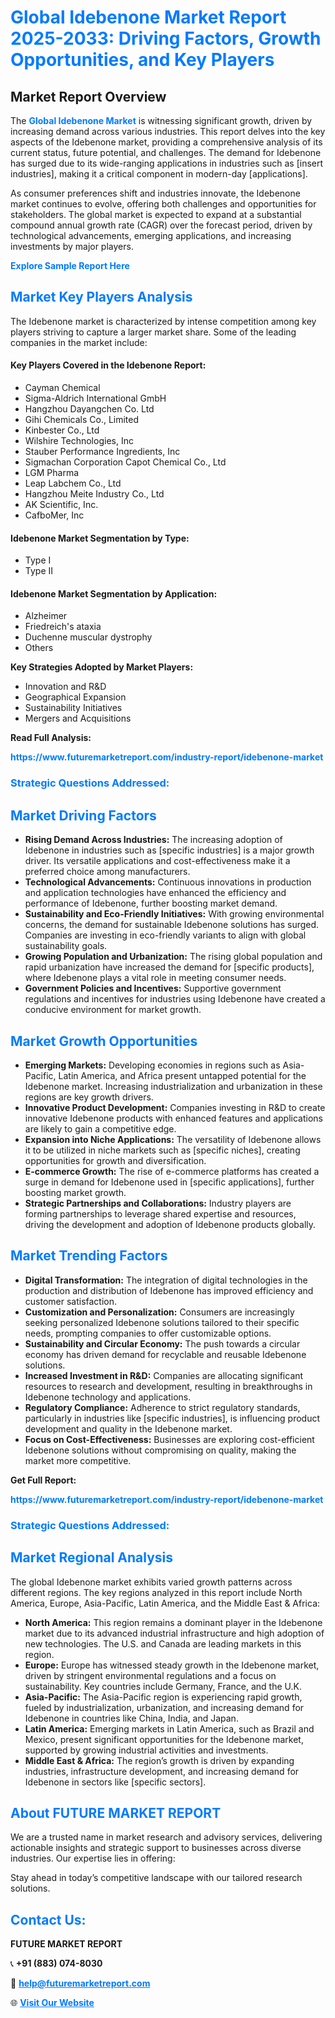 <h1 style="color: #007BFF;">Global Idebenone Market Report 2025-2033: Driving Factors, Growth Opportunities, and Key Players</h1>

<section id="overview">
<h2>Market Report Overview</h2>
<p>The <a href="https://www.futuremarketreport.com/industry-report/idebenone-market" style="color: #007BFF; text-decoration: none;"><strong>Global Idebenone Market</strong></a> is witnessing significant growth, driven by increasing demand across various industries. This report delves into the key aspects of the Idebenone market, providing a comprehensive analysis of its current status, future potential, and challenges. The demand for Idebenone has surged due to its wide-ranging applications in industries such as [insert industries], making it a critical component in modern-day [applications].</p>
<p>As consumer preferences shift and industries innovate, the Idebenone market continues to evolve, offering both challenges and opportunities for stakeholders. The global market is expected to expand at a substantial compound annual growth rate (CAGR) over the forecast period, driven by technological advancements, emerging applications, and increasing investments by major players.</p>
</section>

<section id="overview">
<p><a href="https://www.futuremarketreport.com/request-sample/reportId=56502" style="color: #007BFF; text-decoration: none;"><strong>Explore Sample Report Here</strong></a></p>
</section>

<section id="key-players">
<h2 style="color: #007BFF;">Market Key Players Analysis</h2>
<p>The Idebenone market is characterized by intense competition among key players striving to capture a larger market share. Some of the leading companies in the market include:</p>
<h4>Key Players Covered in the Idebenone Report:</h4>
<ul><li>Cayman Chemical</li><li>Sigma-Aldrich International GmbH</li><li>Hangzhou Dayangchen Co. Ltd</li><li>Gihi Chemicals Co., Limited</li><li>Kinbester Co., Ltd</li><li>Wilshire Technologies, Inc</li><li>Stauber Performance Ingredients, Inc</li><li>Sigmachan Corporation Capot Chemical Co., Ltd</li><li>LGM Pharma</li><li>Leap Labchem Co., Ltd</li><li>Hangzhou Meite Industry Co., Ltd</li><li>AK Scientific, Inc.</li><li>CafboMer, Inc</li></ul>
<h4>Idebenone Market Segmentation by Type:</h4>
<ul><li>Type I</li><li>Type II</li></ul>

<h4>Idebenone Market Segmentation by Application:</h4>
<ul><li>Alzheimer</li><li>Friedreich&#039;s ataxia</li><li>Duchenne muscular dystrophy</li><li>Others</li></ul>
<p><strong>Key Strategies Adopted by Market Players:</strong></p>
<ul>
<li>Innovation and R&D</li>
<li>Geographical Expansion</li>
<li>Sustainability Initiatives</li>
<li>Mergers and Acquisitions</li>
</ul>
</section>

<section>
<p><strong>Read Full Analysis: </strong></p><a href="https://www.futuremarketreport.com/industry-report/idebenone-market" style="color: #007BFF; text-decoration: none;"><strong>https://www.futuremarketreport.com/industry-report/idebenone-market</strong></a>
<h3 style="color: #007BFF;">Strategic Questions Addressed:</h3>
</section>

<section id="driving-factors">
<h2 style="color: #007BFF;">Market Driving Factors</h2>
<ul>
<li><strong>Rising Demand Across Industries:</strong> The increasing adoption of Idebenone in industries such as [specific industries] is a major growth driver. Its versatile applications and cost-effectiveness make it a preferred choice among manufacturers.</li>
<li><strong>Technological Advancements:</strong> Continuous innovations in production and application technologies have enhanced the efficiency and performance of Idebenone, further boosting market demand.</li>
<li><strong>Sustainability and Eco-Friendly Initiatives:</strong> With growing environmental concerns, the demand for sustainable Idebenone solutions has surged. Companies are investing in eco-friendly variants to align with global sustainability goals.</li>
<li><strong>Growing Population and Urbanization:</strong> The rising global population and rapid urbanization have increased the demand for [specific products], where Idebenone plays a vital role in meeting consumer needs.</li>
<li><strong>Government Policies and Incentives:</strong> Supportive government regulations and incentives for industries using Idebenone have created a conducive environment for market growth.</li>
</ul>
</section>

<section id="growth-opportunities">
<h2 style="color: #007BFF;">Market Growth Opportunities</h2>
<ul>
<li><strong>Emerging Markets:</strong> Developing economies in regions such as Asia-Pacific, Latin America, and Africa present untapped potential for the Idebenone market. Increasing industrialization and urbanization in these regions are key growth drivers.</li>
<li><strong>Innovative Product Development:</strong> Companies investing in R&D to create innovative Idebenone products with enhanced features and applications are likely to gain a competitive edge.</li>
<li><strong>Expansion into Niche Applications:</strong> The versatility of Idebenone allows it to be utilized in niche markets such as [specific niches], creating opportunities for growth and diversification.</li>
<li><strong>E-commerce Growth:</strong> The rise of e-commerce platforms has created a surge in demand for Idebenone used in [specific applications], further boosting market growth.</li>
<li><strong>Strategic Partnerships and Collaborations:</strong> Industry players are forming partnerships to leverage shared expertise and resources, driving the development and adoption of Idebenone products globally.</li>
</ul>
</section>

<section id="trending-factors">
<h2 style="color: #007BFF;">Market Trending Factors</h2>
<ul>
<li><strong>Digital Transformation:</strong> The integration of digital technologies in the production and distribution of Idebenone has improved efficiency and customer satisfaction.</li>
<li><strong>Customization and Personalization:</strong> Consumers are increasingly seeking personalized Idebenone solutions tailored to their specific needs, prompting companies to offer customizable options.</li>
<li><strong>Sustainability and Circular Economy:</strong> The push towards a circular economy has driven demand for recyclable and reusable Idebenone solutions.</li>
<li><strong>Increased Investment in R&D:</strong> Companies are allocating significant resources to research and development, resulting in breakthroughs in Idebenone technology and applications.</li>
<li><strong>Regulatory Compliance:</strong> Adherence to strict regulatory standards, particularly in industries like [specific industries], is influencing product development and quality in the Idebenone market.</li>
<li><strong>Focus on Cost-Effectiveness:</strong> Businesses are exploring cost-efficient Idebenone solutions without compromising on quality, making the market more competitive.</li>
</ul>
</section>

<section>
<p><strong>Get Full Report: </strong></p><a href="https://www.futuremarketreport.com/industry-report/idebenone-market" style="color: #007BFF; text-decoration: none;"><strong>https://www.futuremarketreport.com/industry-report/idebenone-market</strong></a>
<h3 style="color: #007BFF;">Strategic Questions Addressed:</h3>
</section>


<section id="regional-analysis">
<h2 style="color: #007BFF;">Market Regional Analysis</h2>
<p>The global Idebenone market exhibits varied growth patterns across different regions. The key regions analyzed in this report include North America, Europe, Asia-Pacific, Latin America, and the Middle East & Africa:</p>
<ul>
<li><strong>North America:</strong> This region remains a dominant player in the Idebenone market due to its advanced industrial infrastructure and high adoption of new technologies. The U.S. and Canada are leading markets in this region.</li>
<li><strong>Europe:</strong> Europe has witnessed steady growth in the Idebenone market, driven by stringent environmental regulations and a focus on sustainability. Key countries include Germany, France, and the U.K.</li>
<li><strong>Asia-Pacific:</strong> The Asia-Pacific region is experiencing rapid growth, fueled by industrialization, urbanization, and increasing demand for Idebenone in countries like China, India, and Japan.</li>
<li><strong>Latin America:</strong> Emerging markets in Latin America, such as Brazil and Mexico, present significant opportunities for the Idebenone market, supported by growing industrial activities and investments.</li>
<li><strong>Middle East & Africa:</strong> The region’s growth is driven by expanding industries, infrastructure development, and increasing demand for Idebenone in sectors like [specific sectors].</li>
</ul>
</section>

<footer>
<h2 style="color: #007BFF;">About FUTURE MARKET REPORT</h2>
<p>We are a trusted name in market research and advisory services, delivering actionable insights and strategic support to businesses across diverse industries. Our expertise lies in offering:</p>

<p>Stay ahead in today’s competitive landscape with our tailored research solutions.</p>

<h2 style="color: #007BFF;">Contact Us:</h2>
<p><strong>FUTURE MARKET REPORT</strong></p>
<p>📞 <strong>+91 (883) 074-8030</strong></p>
<p>📧 <strong><a href="mailto:help@futuremarketreport.com" style="color: #007BFF;">help@futuremarketreport.com</a></strong></p>
<p>🌐 <strong><a href="https://www.futuremarketreport.com/" style="color: #007BFF;">Visit Our Website</a></strong></p>
</footer>